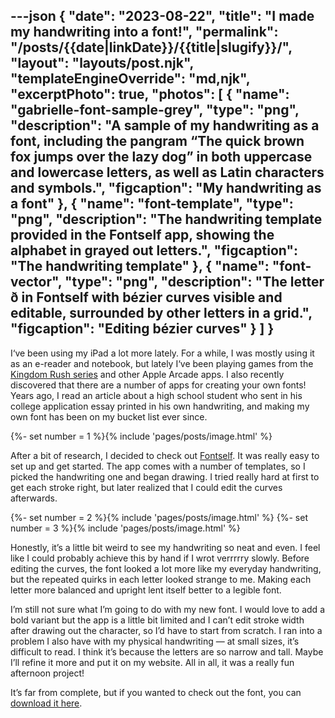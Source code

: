 ---json
{
  "date": "2023-08-22",
  "title": "I made my handwriting into a font!",
  "permalink": "/posts/{{date|linkDate}}/{{title|slugify}}/",
  "layout": "layouts/post.njk",
  "templateEngineOverride": "md,njk",
  "excerptPhoto": true,
  "photos": [
    {
      "name": "gabrielle-font-sample-grey",
      "type": "png",
      "description": "A sample of my handwriting as a font, including the pangram “The quick brown fox jumps over the lazy dog” in both uppercase and lowercase letters, as well as Latin characters and symbols.",
      "figcaption": "My handwriting as a font"
    },
    {
      "name": "font-template",
      "type": "png",
      "description": "The handwriting template provided in the Fontself app, showing the alphabet in grayed out letters.",
      "figcaption": "The handwriting template"
    },
    {
      "name": "font-vector",
      "type": "png",
      "description": "The letter ð in Fontself with bézier curves visible and editable, surrounded by other letters in a grid.",
      "figcaption": "Editing bézier curves"
    }
  ]
}
---

I‘ve been using my iPad a lot more lately. For a while, I was mostly using it as an e-reader and notebook, but lately I‘ve been playing games from the [Kingdom Rush series](https://www.ironhidegames.com/Games) and other Apple Arcade apps. I also recently discovered that there are a number of apps for creating your own fonts! Years ago, I read an article about a high school student who sent in his college application essay printed in his own handwriting, and making my own font has been on my bucket list ever since.

{%- set number = 1 %}{% include 'pages/posts/image.html' %}

<!--more-->

After a bit of research, I decided to check out [Fontself](https://apps.apple.com/ca/app/fontself-make-your-own-fonts/id1512959192). It was really easy to set up and get started. The app comes with a number of templates, so I picked the handwriting one and began drawing. I tried really hard at first to get each stroke right, but later realized that I could edit the curves afterwards.

<div class="row-double">
{%- set number = 2 %}{% include 'pages/posts/image.html' %}
{%- set number = 3 %}{% include 'pages/posts/image.html' %}
</div>

Honestly, it’s a little bit weird to see my handwriting so neat and even. I feel like I could probably achieve this by hand if I wrot verrrrry slowly. Before editing the curves, the font looked a lot more like my everyday handwriting, but the repeated quirks in each letter looked strange to me. Making each letter more balanced and upright lent itself better to a legible font.

I’m still not sure what I’m going to do with my new font. I would love to add a bold variant but the app is a little bit limited and I can’t edit stroke width after drawing out the character, so I’d have to start from scratch. I ran into a problem I also have with my physical handwriting — at small sizes, it’s difficult to read. I think it’s because the letters are so narrow and tall. Maybe I’ll refine it more and put it on my website. All in all, it was a really fun afternoon project!

It’s far from complete, but if you wanted to check out the font, you can [download it here](https://github.com/gabriellewee/portfolio/raw/netlify/static/fonts/gabrielle.otf).